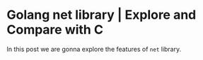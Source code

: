# Golang net library | Explore and Compare with C

In this post we are gonna explore the features of `net` library.


